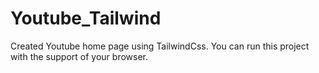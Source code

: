 # Youtube_Tailwind
Created Youtube home page using TailwindCss.
You can run this project with the support of your browser.
